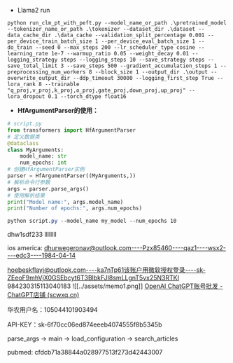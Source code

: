- Llama2 run
```shell
python run_clm_pt_with_peft.py --model_name_or_path .\pretrained_model --tokenizer_name_or_path .\tokenizer --dataset_dir .\dataset --data_cache_dir .\data_cache --validation_split_percentage 0.001 --per_device_train_batch_size 1 --per_device_eval_batch_size 1 --do_train --seed 0 --max_steps 200 --lr_scheduler_type cosine --learning_rate 1e-7 --warmup_ratio 0.05 --weight_decay 0.01 --logging_strategy steps --logging_steps 10 --save_strategy steps --save_total_limit 3 --save_steps 500 --gradient_accumulation_steps 1 --preprocessing_num_workers 8 --block_size 1 --output_dir .\output --overwrite_output_dir --ddp_timeout 30000 --logging_first_step True --lora_rank 8 --trainable "q_proj,v_proj,k_proj,o_proj,gate_proj,down_proj,up_proj" --lora_dropout 0.1 --torch_dtype float16
```

- **HfArgumentParser的使用：**

```PYTHON
# script.py
from transformers import HfArgumentParser
# 定义数据类
@dataclass
class MyArguments:
    model_name: str
    num_epochs: int
# 创建HfArgumentParser实例
parser = HfArgumentParser((MyArguments,))
# 解析命令行参数
args = parser.parse_args()
# 使用解析结果
print("Model name:", args.model_name)
print("Number of epochs:", args.num_epochs)
```
```CSS
python script.py --model_name my_model --num_epochs 10
```

dhw1sdf233
llllllll

ios america: dhurwegeronav@outlook.com----Pzx85460----qaz1----wsx2----edc3----1984-04-14

hoebeskflayj@outlook.com----ka7nTp61该账户用微软授权登录----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
984230315113040183
![[../assets/memo1.png]]
[OpenAI ChatGPT账号批发 - ChatGPT店铺 (scwxq.cn)](https://shop.scwxq.cn/)

华农用户名：105044101903494

API-KEY：sk-6f70cc06ed874eeeb4074555f8b5345b

parse_args -> main -> load_configuration -> search_articles

pubmed: cfdcb71a38844a028977513f273d42443007